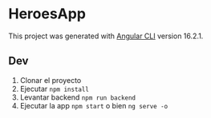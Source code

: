 # HeroesApp

This project was generated with [Angular CLI](https://github.com/angular/angular-cli) version 16.2.1.

## Dev

1. Clonar el proyecto
2. Ejecutar ```npm install```
3. Levantar backend ```npm run backend```
4. Ejecutar la app ```npm start``` o bien ```ng serve -o```
